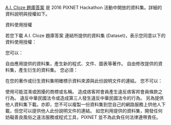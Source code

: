 [A.I. Cloze 題庫答案](./hackathon_1000.tsv) 是 2016 PIXNET Hackathon 活動中開放的資料集。詳細的資料說明與授權如下。

資料使用授權

若您下載 A.I. Cloze 題庫答案 連結所提供的資料集 (Dataset)，表示您同意以下的資料使用授權：

您可以：

自由應用提供的資料集，產生新的程式、文件、圖表等著作。
自由修改提供的資料集，產生衍生的資料集。
您必須：

在您的著作或衍生資料集明確標示資料來源與此份說明文件的連結。
您不可以：

使用可能混淆或困擾的商標或名稱。
造成痞客邦會員產生違反痞客邦會員條款之行為。
違反中華民國法令或造成第三人發生違反中華民國法令的行為。
另為提供他人資料集下載。亦即，您不可以複製一份資料集到您自己的網路服務上供他人下載，但您可以提供他人此份說明文件的連結。
如您利用提供的資料集，開發任何妨礙善良風俗之違法服務或程式工具，PIXNET 並不為此負任何法律連帶責任。
